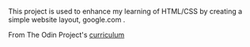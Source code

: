 This project is used to enhance my learning of HTML/CSS by creating a simple website layout, google.com .

From The Odin Project's [curriculum](http://www.theodinproject.com/courses/web-development-101/lessons/html-css)
